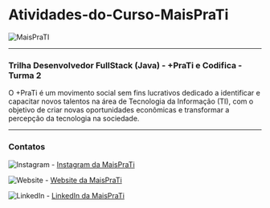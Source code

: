 # Atividades-do-Curso-MaisPraTi

![MaisPraTI](https://media.licdn.com/dms/image/v2/C4D1BAQE-hgWmZw6vMQ/company-background_10000/company-background_10000/0/1594408985136/maisprati_cover?e=2147483647&v=beta&t=O6ZZa3jETSjW2xJveLKOoowLAMpnPwwJLePTvaOoYVw)

------------------------------------------------------------------


### Trilha Desenvolvedor FullStack (Java) - +PraTi e Codifica - Turma 2


O +PraTi é um movimento social sem fins lucrativos dedicado a identificar e capacitar novos talentos na área de Tecnologia da Informação (TI), com o objetivo de criar novas oportunidades econômicas e transformar a percepção da tecnologia na sociedade.


------------------------------------------------------------------

### Contatos


![Instagram](https://i.imgur.com/7GXXik6.png)  - [Instagram da MaisPraTi](https://www.instagram.com/maisprati/)

![Website](https://i.imgur.com/sfE08x7.png) - [Website da MaisPraTi](https://www.maisprati.com.br/)

![LinkedIn](https://i.imgur.com/JS0zkAc.png) - [LinkedIn da MaisPraTi](https://www.linkedin.com/company/maisprati/)

